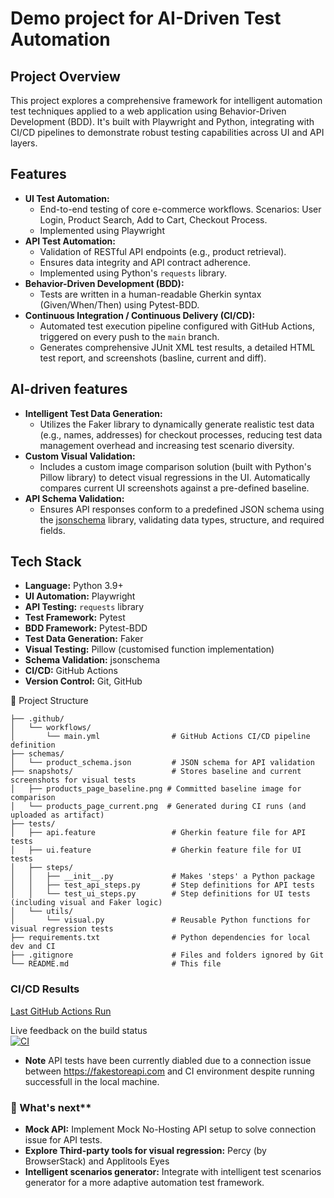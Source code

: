 # Demo project for AI-Driven Test Automation

## Project Overview

This project explores a comprehensive framework for intelligent automation test techniques applied to a web application using Behavior-Driven Development (BDD). 
It's built with Playwright and Python, integrating with CI/CD pipelines to demonstrate robust testing capabilities across UI and API layers.

## Features

* **UI Test Automation:**
    * End-to-end testing of core e-commerce workflows.  Scenarios: User Login, Product Search, Add to Cart, Checkout Process.
    * Implemented using Playwright
* **API Test Automation:**
    * Validation of RESTful API endpoints (e.g., product retrieval).
    * Ensures data integrity and API contract adherence.
    * Implemented using Python's `requests` library.
* **Behavior-Driven Development (BDD):**
    * Tests are written in a human-readable Gherkin syntax (Given/When/Then) using Pytest-BDD.
* **Continuous Integration / Continuous Delivery (CI/CD):**
    * Automated test execution pipeline configured with GitHub Actions, triggered on every push to the `main` branch.
    * Generates comprehensive JUnit XML test results, a detailed HTML test report, and screenshots (basline, current and diff).
      
## AI-driven features
* **Intelligent Test Data Generation:**
    * Utilizes the Faker library to dynamically generate realistic test data (e.g., names, addresses) for checkout processes, reducing test data management overhead and increasing test scenario diversity.
* **Custom Visual Validation:**
    * Includes a custom image comparison solution (built with Python's Pillow library) to detect visual regressions in the UI. Automatically compares current UI screenshots against a pre-defined baseline.
* **API Schema Validation:**
    * Ensures API responses conform to a predefined JSON schema using the [jsonschema](https://python-jsonschema.readthedocs.io/) library, validating data types, structure, and required fields.

## Tech Stack

* **Language:** Python 3.9+
* **UI Automation:** Playwright
* **API Testing:** `requests` library
* **Test Framework:** Pytest
* **BDD Framework:** Pytest-BDD
* **Test Data Generation:** Faker
* **Visual Testing:** Pillow (customised function implementation)
* **Schema Validation:** jsonschema
* **CI/CD:** GitHub Actions
* **Version Control:** Git, GitHub

📁 Project Structure 
```  
├── .github/
│   └── workflows/
│       └── main.yml                # GitHub Actions CI/CD pipeline definition
├── schemas/
│   └── product_schema.json         # JSON schema for API validation
├── snapshots/                      # Stores baseline and current screenshots for visual tests
│   ├── products_page_baseline.png # Committed baseline image for comparison
│   └── products_page_current.png  # Generated during CI runs (and uploaded as artifact)
├── tests/
│   ├── api.feature                 # Gherkin feature file for API tests
│   ├── ui.feature                  # Gherkin feature file for UI tests
│   ├── steps/
│   │   ├── __init__.py             # Makes 'steps' a Python package
│   │   ├── test_api_steps.py       # Step definitions for API tests
│   │   └── test_ui_steps.py        # Step definitions for UI tests (including visual and Faker logic)
│   └── utils/
│       └── visual.py               # Reusable Python functions for visual regression tests
├── requirements.txt                # Python dependencies for local dev and CI
├── .gitignore                      # Files and folders ignored by Git
└── README.md                       # This file
```

### **CI/CD Results**

[Last GitHub Actions Run](https://github.com/onwareer/automated-testing-project/actions/runs/16344058528)

Live feedback on the build status  
[![CI](https://github.com/onwareer/automated-testing-project/actions/workflows/main.yml/badge.svg)](https://github.com/onwareer/automated-testing-project/actions/workflows/main.yml)

* **Note** API tests have been currently diabled due to a connection issue between https://fakestoreapi.com and CI environment despite running successfull in the local machine.

### 📢 What's next**

* **Mock API:** Implement Mock No-Hosting API setup to solve connection issue for API tests.
* **Explore Third-party tools for visual regression:** Percy (by BrowserStack) and Applitools Eyes
* **Intelligent scenarios generator:** Integrate with intelligent test scenarios generator for a more adaptive automation test framework.



